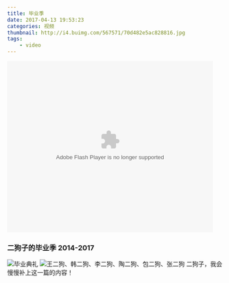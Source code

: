 ```yaml
---
title: 毕业季
date: 2017-04-13 19:53:23
categories: 视频
thumbnail: http://i4.buimg.com/567571/70d482e5ac828816.jpg
tags:
	- video
---
```

<embed src="https://imgcache.qq.com/tencentvideo_v1/playerv3/TPout.swf?max_age=86400&v=20161117&vid=b03922ost0x&auto=0" allowFullScreen="true" quality="high" width="480" height="400" align="middle" allowScriptAccess="always" type="application/x-shockwave-flash"></embed>
<!-- more -->
### 二狗子的毕业季 2014-2017
![毕业典礼](http://ww1.sinaimg.cn/large/72fa5153gy1fqgp451rrnj20sg0lcq93.jpg)
![王二狗、韩二狗、李二狗、陶二狗、包二狗、张二狗](http://ww1.sinaimg.cn/large/72fa5153gy1fqgp4zzy3jj20u70k2ag5.jpg)
二狗子，我会慢慢补上这一篇的内容！
